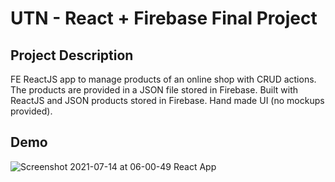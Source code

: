 # UTN - React + Firebase Final Project

## Project Description

FE ReactJS app to manage products of an online shop with CRUD actions. The products are provided in a JSON file stored in Firebase.
Built with ReactJS and JSON products stored in Firebase. Hand made UI (no mockups provided).

## Demo
![Screenshot 2021-07-14 at 06-00-49 React App](https://user-images.githubusercontent.com/59258811/125601757-723c15a8-3f0c-4f39-83aa-fe41ca3c9584.png)

